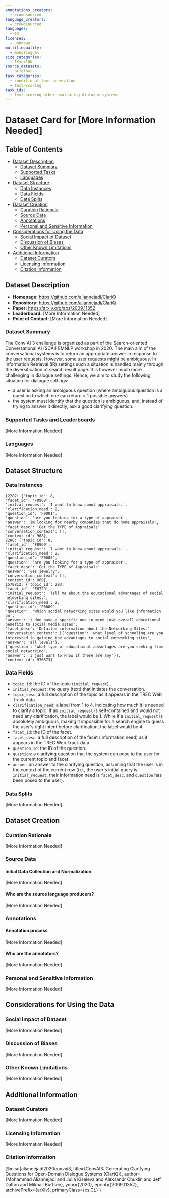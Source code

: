 ```yaml
---
annotations_creators:
  - crowdsourced
language_creators:
  - crowdsourced
languages:
  - en
licenses:
  - unknown
multilinguality:
  - monolingual
size_categories:
  - 1K<n<10K
source_datasets:
  - original
task_categories:
  - conditional-text-generation
  - text-scoring
task_ids:
  - text-scoring-other-evaluating-dialogue-systems
---
```


# Dataset Card for [More Information Needed]

## Table of Contents

- [Dataset Description](#dataset-description)
  - [Dataset Summary](#dataset-summary)
  - [Supported Tasks](#supported-tasks-and-leaderboards)
  - [Languages](#languages)
- [Dataset Structure](#dataset-structure)
  - [Data Instances](#data-instances)
  - [Data Fields](#data-instances)
  - [Data Splits](#data-instances)
- [Dataset Creation](#dataset-creation)
  - [Curation Rationale](#curation-rationale)
  - [Source Data](#source-data)
  - [Annotations](#annotations)
  - [Personal and Sensitive Information](#personal-and-sensitive-information)
- [Considerations for Using the Data](#considerations-for-using-the-data)
  - [Social Impact of Dataset](#social-impact-of-dataset)
  - [Discussion of Biases](#discussion-of-biases)
  - [Other Known Limitations](#other-known-limitations)
- [Additional Information](#additional-information)
  - [Dataset Curators](#dataset-curators)
  - [Licensing Information](#licensing-information)
  - [Citation Information](#citation-information)

## Dataset Description

- **Homepage:** https://github.com/aliannejadi/ClariQ
- **Repository:** https://github.com/aliannejadi/ClariQ
- **Paper:** https://arxiv.org/abs/2009.11352
- **Leaderboard:** [More Information Needed]
- **Point of Contact:** [More Information Needed]

### Dataset Summary

The Conv AI 3 challenge is organized as part of the Search-oriented Conversational AI (SCAI) EMNLP workshop in 2020. The main aim of the conversational systems is to return an appropriate answer in response to the user requests. However, some user requests might be ambiguous. In Information Retrieval (IR) settings such a situation is handled mainly through the diversification of search result page. It is however much more challenging in dialogue settings. Hence, we aim to study the following situation for dialogue settings:

- a user is asking an ambiguous question (where ambiguous question is a question to which one can return > 1 possible answers)
- the system must identify that the question is ambiguous, and, instead of trying to answer it directly, ask a good clarifying question.

### Supported Tasks and Leaderboards

[More Information Needed]

### Languages

[More Information Needed]

## Dataset Structure

### Data Instances

```
{2287: {'topic_id': 8,
'facet_id': 'F0968',
'initial_request': 'I want to know about appraisals.',
'clarification_need': 2,
'question_id': 'F0001',
'question': 'are you looking for a type of appraiser',
'answer': 'im looking for nearby companies that do home appraisals',
'facet_desc': 'Get the TYPE of Appraisals'
'conversation_context': [],
'context_id': 968},
2288: {'topic_id': 8,
'facet_id': 'F0969',
'initial_request': 'I want to know about appraisals.',
'clarification_need': 2,
'question_id': 'F0005',
'question': 'are you looking for a type of appraiser',
'facet_desc': 'Get the TYPE of Appraisals'
'answer': 'yes jewelry',
'conversation_context': [],
'context_id': 969},
1570812: {'topic_id': 293,
'facet_id': 'F0729',
'initial_request': 'Tell me about the educational advantages of social networking sites.',
'clarification_need': 2,
'question_id': 'F0009'
'question': 'which social networking sites would you like information on',
'answer': 'i don have a specific one in mind just overall educational benefits to social media sites',
'facet_desc': 'Detailed information about the Networking Sites.'
'conversation_context': [{'question': 'what level of schooling are you interested in gaining the advantages to social networking sites',
'answer': 'all levels'},
{'question': 'what type of educational advantages are you seeking from social networking',
'answer': 'i just want to know if there are any'}],
'context_id': 976573}
```
### Data Fields

- `topic_id`: the ID of the topic (`initial_request`).
- `initial_request`: the query (text) that initiates the conversation.
- `topic_desc`: a full description of the topic as it appears in the TREC Web Track data.
- `clarification_need`: a label from 1 to 4, indicating how much it is needed to clarify a topic. If an `initial_request` is self-contained and would not need any clarification, the label would be 1. While if a `initial_request` is absolutely ambiguous, making it impossible for a search engine to guess the user's right intent before clarification, the label would be 4.
- `facet_id`: the ID of the facet.
- `facet_desc`: a full description of the facet (information need) as it appears in the TREC Web Track data.
- `question_id`: the ID of the question..
- `question`: a clarifying question that the system can pose to the user for the current topic and facet.
- `answer`: an answer to the clarifying question, assuming that the user is in the context of the current row (i.e., the user's initial query is `initial_request`, their information need is `facet_desc`, and `question` has been posed to the user).

### Data Splits

[More Information Needed]

## Dataset Creation

### Curation Rationale

[More Information Needed]

### Source Data

#### Initial Data Collection and Normalization

[More Information Needed]

#### Who are the source language producers?

[More Information Needed]

### Annotations

#### Annotation process

[More Information Needed]

#### Who are the annotators?

[More Information Needed]

### Personal and Sensitive Information

[More Information Needed]

## Considerations for Using the Data

### Social Impact of Dataset

[More Information Needed]

### Discussion of Biases

[More Information Needed]

### Other Known Limitations

[More Information Needed]

## Additional Information

### Dataset Curators

[More Information Needed]

### Licensing Information

[More Information Needed]

### Citation Information

@misc{aliannejadi2020convai3,
title={ConvAI3: Generating Clarifying Questions for Open-Domain Dialogue Systems (ClariQ)},
author={Mohammad Aliannejadi and Julia Kiseleva and Aleksandr Chuklin and Jeff Dalton and Mikhail Burtsev},
year={2020},
eprint={2009.11352},
archivePrefix={arXiv},
primaryClass={cs.CL}
}
